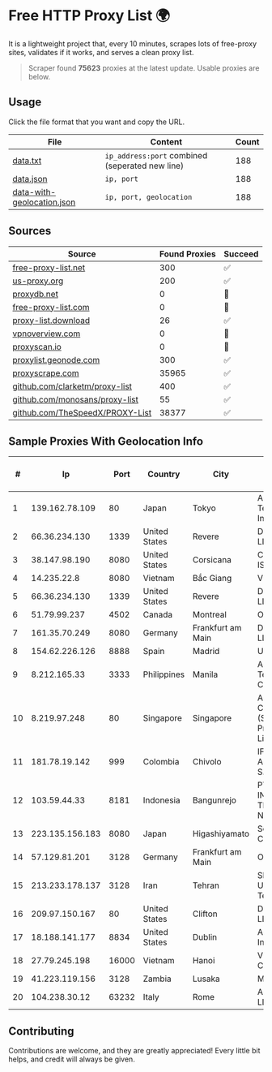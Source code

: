 
# Free HTTP Proxy List 🌍

It is a lightweight project that, every 10 minutes, scrapes lots of free-proxy sites, validates if it works, and serves a clean proxy list.


> Scraper found **75623** proxies at the latest update. Usable proxies are below.

## Usage

Click the file format that you want and copy the URL.


|File|Content|Count|
|----|-------|-----|
|[data.txt](https://raw.githubusercontent.com/themiralay/Proxy-List-World/master/data.txt)|`ip_address:port` combined (seperated new line)|188|
|[data.json](https://raw.githubusercontent.com/themiralay/Proxy-List-World/master/data.json)|`ip, port`|188|
|[data-with-geolocation.json](https://raw.githubusercontent.com/themiralay/Proxy-List-World/master/data-with-geolocation.json)|`ip, port, geolocation`|188|

## Sources

|Source|Found Proxies|Succeed|
|------|-------------|-------|
|[free-proxy-list.net](https://free-proxy-list.net)|300|✅|
|[us-proxy.org](https://www.us-proxy.org)|200|✅|
|[proxydb.net](http://proxydb.net)|0|🚫|
|[free-proxy-list.com](https://free-proxy-list.com/?page=&port=&type%5B%5D=http&type%5B%5D=https&up_time=0&search=Search)|0|🚫|
|[proxy-list.download](https://www.proxy-list.download/HTTP)|26|✅|
|[vpnoverview.com](https://vpnoverview.com/privacy/anonymous-browsing/free-proxy-servers)|0|🚫|
|[proxyscan.io](https://www.proxyscan.io)|0|🚫|
|[proxylist.geonode.com](https://proxylist.geonode.com/api/proxy-list?limit=300&page=1&sort_by=lastChecked&sort_type=desc&protocols=http,https)|300|✅|
|[proxyscrape.com](https://api.proxyscrape.com/v2/?request=displayproxies&protocol=http&timeout=10000&country=all&ssl=all&anonymity=all)|35965|✅|
|[github.com/clarketm/proxy-list](https://raw.githubusercontent.com/clarketm/proxy-list/master/proxy-list-raw.txt)|400|✅|
|[github.com/monosans/proxy-list](https://raw.githubusercontent.com/monosans/proxy-list/main/proxies/http.txt)|55|✅|
|[github.com/TheSpeedX/PROXY-List](https://raw.githubusercontent.com/TheSpeedX/PROXY-List/master/http.txt)|38377|✅|


## Sample Proxies With Geolocation Info

|#|Ip|Port|Country|City|Internet Service Provider|
|-|--|----|-------|----|-------------------------|
|1|139.162.78.109|80|Japan|Tokyo|Akamai Technologies, Inc.|
|2|66.36.234.130|1339|United States|Revere|DediOutlet, LLC|
|3|38.147.98.190|8080|United States|Corsicana|Corsicana ISD|
|4|14.235.22.8|8080|Vietnam|Bắc Giang|VNPT|
|5|66.36.234.130|1339|United States|Revere|DediOutlet, LLC|
|6|51.79.99.237|4502|Canada|Montreal|OVH SAS|
|7|161.35.70.249|8080|Germany|Frankfurt am Main|DigitalOcean, LLC|
|8|154.62.226.126|8888|Spain|Madrid|Ultahost, Inc.|
|9|8.212.165.33|3333|Philippines|Manila|Alibaba (US) Technology Co., Ltd.|
|10|8.219.97.248|80|Singapore|Singapore|Alibaba Cloud (Singapore) Private Limited|
|11|181.78.19.142|999|Colombia|Chivolo|IFX Networks Argentina S.R.L|
|12|103.59.44.33|8181|Indonesia|Bangunrejo|PT INDONESIA TRANS NETWORK|
|13|223.135.156.183|8080|Japan|Higashiyamato|So-net Corporation|
|14|57.129.81.201|3128|Germany|Frankfurt am Main|OVH SAS|
|15|213.233.178.137|3128|Iran|Tehran|Sharif University Of Technology|
|16|209.97.150.167|80|United States|Clifton|DigitalOcean, LLC|
|17|18.188.141.177|8834|United States|Dublin|Amazon.com, Inc.|
|18|27.79.245.198|16000|Vietnam|Hanoi|Viettel Corporation|
|19|41.223.119.156|3128|Zambia|Lusaka|MTN Zambia|
|20|104.238.30.12|63232|Italy|Rome|AkhaliNet LLC|



## Contributing

Contributions are welcome, and they are greatly appreciated! Every
little bit helps, and credit will always be given.

